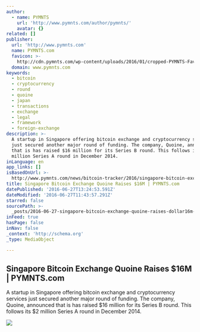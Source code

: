 ```yaml
---
author:
  - name: PYMNTS
    url: 'http://www.pymnts.com/author/pymnts/'
    avatar: {}
related: []
publisher:
  url: 'http://www.pymnts.com'
  name: PYMNTS.com
  favicon: >-
    http://cdn.pymnts.com/wp-content/uploads/2016/01/cropped-PYMNTS-Favicon1-192x192.jpg
  domain: www.pymnts.com
keywords:
  - bitcoin
  - cryptocurrency
  - round
  - quoine
  - japan
  - transactions
  - exchange
  - legal
  - framework
  - foreign-exchange
description: >-
  A startup in Singapore offering bitcoin exchange and cryptocurrency services
  just secured another major round of funding. The company, Quoine, announced
  that is has raised $16 million for its Series B round. This follows its $2
  million Series A round in December 2014.
inLanguage: en
app_links: []
isBasedOnUrl: >-
  http://www.pymnts.com/news/bitcoin-tracker/2016/singapore-bitcoin-exchange-quoine/
title: Singapore Bitcoin Exchange Quoine Raises $16M | PYMNTS.com
datePublished: '2016-06-27T13:24:53.591Z'
dateModified: '2016-06-27T11:43:57.291Z'
starred: false
sourcePath: >-
  _posts/2016-06-27-singapore-bitcoin-exchange-quoine-raises-dollar16m-or-pymntscom.md
inFeed: true
hasPage: false
inNav: false
_context: 'http://schema.org'
_type: MediaObject

---
```

<article style=""><h1>Singapore Bitcoin Exchange Quoine Raises $16M | PYMNTS.com</h1><p>A startup in Singapore offering bitcoin exchange and cryptocurrency services just secured another major round of funding. The company, Quoine, announced that is has raised $16 million for its Series B round. This follows its $2 million Series A round in December 2014.</p><img src="http://cdn.pymnts.com/wp-content/uploads/2016/02/bitcoin-1000x600.jpg" /></article>